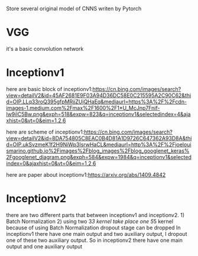 Store several original model of CNNS
writen by Pytorch
# VGG
it's a basic convolution network
# Inceptionv1
here are basic block of inceptionv1:https://cn.bing.com/images/search?view=detailV2&id=45AF2681E9F03A94D36DC58E0C215595A2C90C62&thid=OIP.LLq33roQ395gfpMRjjZUjQHaEq&mediaurl=https%3A%2F%2Fcdn-images-1.medium.com%2Fmax%2F1600%2F1*U_McJnp7Fnif-lw9iIC5Bw.png&exph=518&expw=823&q=inceptionv1&selectedindex=4&ajaxhist=0&vt=0&eim=1,2,6

here are scheme of inceptionv1:https://cn.bing.com/images/search?view=detailV2&id=8DA754805C8EAC0B4D81A1D9726C647362A93D8A&thid=OIP.ukSvzmeK1f2H9NiWp3IsrwHaCL&mediaurl=http%3A%2F%2Fjoelouismarino.github.io%2Fimages%2Fblog_images%2Fblog_googlenet_keras%2Fgooglenet_diagram.png&exph=584&expw=1984&q=inceptionv1&selectedindex=0&ajaxhist=0&vt=0&eim=1,2,6

here are paper about inceptionv1:https://arxiv.org/abs/1409.4842

# Inceptionv2
there are two different parts that between inceptionv1 and inceptionv2.
    1) Batch Normalization
    2) using two 3*3 kernel take place one 5*5 kernel
    because of using Batch Normalization dropout stage can be dropped
    In inceptionv1 there have one main output and two auxiliary output, I dropout one of these two auxiliary output. So
    in inceptionv2 there have one main output and one auxiliary output

